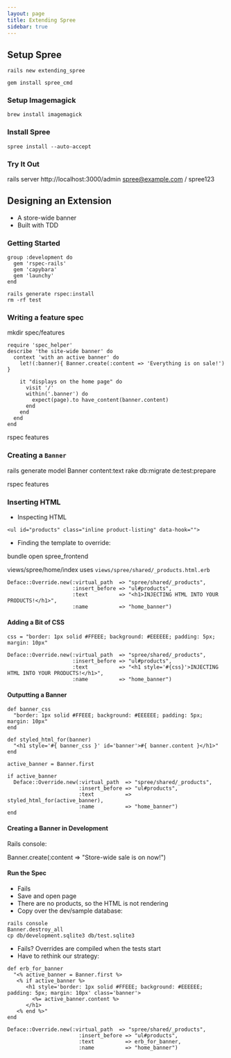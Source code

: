 ```yaml
---
layout: page
title: Extending Spree
sidebar: true
---
```


## Setup Spree

```
rails new extending_spree
```

```
gem install spree_cmd
```

### Setup Imagemagick

```
brew install imagemagick
```

### Install Spree

```
spree install --auto-accept
```

### Try It Out

rails server
http://localhost:3000/admin
spree@example.com / spree123

## Designing an Extension

* A store-wide banner
* Built with TDD

### Getting Started

```
group :development do
  gem 'rspec-rails'
  gem 'capybara'
  gem 'launchy'
end
```

```
rails generate rspec:install
rm -rf test
```

### Writing a feature spec

mkdir spec/features

```
require 'spec_helper'
describe 'the site-wide banner' do 
  context 'with an active banner' do
    let!(:banner){ Banner.create(:content => 'Everything is on sale!') }

    it "displays on the home page" do
      visit '/'
      within('.banner') do
        expect(page).to have_content(banner.content)
      end
    end
  end
end
```

rspec features

### Creating a `Banner`

rails generate model Banner content:text
rake db:migrate de:test:prepare

rspec features

### Inserting HTML

* Inspecting HTML

`<ul id="products" class="inline product-listing" data-hook="">`

* Finding the template to override:

bundle open spree_frontend

views/spree/home/index uses `views/spree/shared/_products.html.erb`

```
Deface::Override.new(:virtual_path  => "spree/shared/_products",
                     :insert_before => "ul#products",
                     :text          => "<h1>INJECTING HTML INTO YOUR PRODUCTS!</h1>",
                     :name          => "home_banner")
```

#### Adding a Bit of CSS

```
css = "border: 1px solid #FFEEE; background: #EEEEEE; padding: 5px; margin: 10px"

Deface::Override.new(:virtual_path  => "spree/shared/_products",
                     :insert_before => "ul#products",
                     :text          => "<h1 style='#{css}'>INJECTING HTML INTO YOUR PRODUCTS!</h1>",
                     :name          => "home_banner")
```

#### Outputting a Banner

```
def banner_css
  "border: 1px solid #FFEEE; background: #EEEEEE; padding: 5px; margin: 10px"
end

def styled_html_for(banner)
  "<h1 style='#{ banner_css }' id='banner'>#{ banner.content }</h1>"
end

active_banner = Banner.first

if active_banner
  Deface::Override.new(:virtual_path  => "spree/shared/_products",
                       :insert_before => "ul#products",
                       :text          => styled_html_for(active_banner),
                       :name          => "home_banner")
end
```

#### Creating a Banner in Development

Rails console:

Banner.create(:content => "Store-wide sale is on now!")

#### Run the Spec

* Fails
* Save and open page
* There are no products, so the HTML is not rendering
* Copy over the dev/sample database:

```
rails console
Banner.destroy_all
cp db/development.sqlite3 db/test.sqlite3
```

* Fails? Overrides are compiled when the tests start
* Have to rethink our strategy:

```
def erb_for_banner
  "<% active_banner = Banner.first %>
   <% if active_banner %>
      <h1 style='border: 1px solid #FFEEE; background: #EEEEEE; padding: 5px; margin: 10px' class='banner'>
        <%= active_banner.content %>
      </h1>
   <% end %>"
end

Deface::Override.new(:virtual_path  => "spree/shared/_products",
                       :insert_before => "ul#products",
                       :text          => erb_for_banner,
                       :name          => "home_banner")
```
